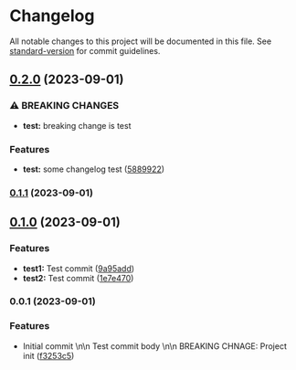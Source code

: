 # Changelog

All notable changes to this project will be documented in this file. See [standard-version](https://github.com/conventional-changelog/standard-version) for commit guidelines.

## [0.2.0](https://github.com/danijelmartinek/changelog-test/compare/v0.1.1...v0.2.0) (2023-09-01)


### ⚠ BREAKING CHANGES

* **test:** breaking change is test

### Features

* **test:** some changelog test ([5889922](https://github.com/danijelmartinek/changelog-test/commits58899221db4cf8e9bca2027197c2df7de50d8db7))

### [0.1.1](https://github.com/danijelmartinek/changelog-test/compare/v0.1.0...v0.1.1) (2023-09-01)

## [0.1.0](https://github.com/danijelmartinek/changelog-test/compare/v0.0.1...v0.1.0) (2023-09-01)


### Features

* **test1:** Test commit ([9a95add](https://github.com/danijelmartinek/changelog-test/commits9a95add1c6a8b07316029c9764d5113831518a27))
* **test2:** Test commit ([1e7e470](https://github.com/danijelmartinek/changelog-test/commits1e7e470e3222c10d44f8db72114b334a808e4115))

### 0.0.1 (2023-09-01)


### Features

* Initial commit \n\n Test commit body \n\n BREAKING CHNAGE: Project init ([f3253c5](https://github.com/danijelmartinek/changelog-test/commitsf3253c56972690ec2d0a9c5e0b3e08ca31155322))
